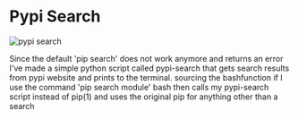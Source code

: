 # Pypi Search

![pypi search](https://github.com/duartqx/images/blob/main/pypi-search.png?raw=true "pypi search")

Since the default 'pip search' does not work anymore and returns an error I've made a simple python script called pypi-search that gets search results from pypi website and prints to the terminal.
sourcing the bashfunction if I use the command 'pip search module' bash then calls my pypi-search script instead of pip(1) and uses the original pip for anything other than a search
